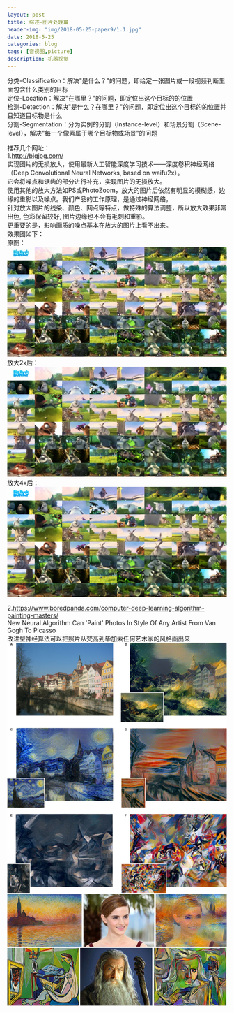 ```yaml
---
layout: post
title: 综述-图片处理篇
header-img: "img/2018-05-25-paper9/1.1.jpg"
date: 2018-5-25
categories: blog
tags: [音视图,picture]
description: 机器视觉
---
```


分类-Classification：解决"是什么？"的问题，即给定一张图片或一段视频判断里面包含什么类别的目标<br>
定位-Location：解决"在哪里？"的问题，即定位出这个目标的的位置<br>
检测-Detection：解决"是什么？在哪里？"的问题，即定位出这个目标的的位置并且知道目标物是什么<br>
分割-Segmentation：分为实例的分割（Instance-level）和场景分割（Scene-level），解决"每一个像素属于哪个目标物或场景"的问题<br>

推荐几个网址：<br>
1.http://bigjpg.com/<br>
实现图片的无损放大，使用最新人工智能深度学习技术——深度卷积神经网络（Deep Convolutional Neural Networks, based on waifu2x）。<br>
它会将噪点和锯齿的部分进行补充，实现图片的无损放大。<br>
使用其他的放大方法如PS或PhotoZoom，放大的图片后依然有明显的模糊感，边缘的重影以及噪点。我们产品的工作原理，是通过神经网络，<br>
针对放大图片的线条、颜色、网点等特点，做特殊的算法调整，所以放大效果非常出色, 色彩保留较好, 图片边缘也不会有毛刺和重影。<br>
更重要的是，影响画质的噪点基本在放大的图片上看不出来。<br>
效果图如下：<br>
原图：<br>
![](/img/2018-05-25-paper9/2.jpg)<br>
放大2x后：
![](/img/2018-05-25-paper9/2.1.jpg)<br>
放大4x后：
![](/img/2018-05-25-paper9/2.2.jpg)<br>

2.https://www.boredpanda.com/computer-deep-learning-algorithm-painting-masters/<br>
New Neural Algorithm Can 'Paint' Photos In Style Of Any Artist From Van Gogh To Picasso<br>
改进型神经算法可以把照片从梵高到毕加索任何艺术家的风格画出来<br>
![](/img/2018-05-25-paper9/3.jpg)<br>
![](/img/2018-05-25-paper9/4.jpg)<br>
![](/img/2018-05-25-paper9/5.jpg)<br>
